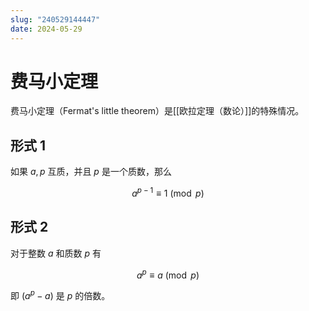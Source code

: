 ```yaml
---
slug: "240529144447"
date: 2024-05-29
---
```


# 费马小定理

费马小定理（Fermat's little theorem）是[[欧拉定理（数论）]]的特殊情况。

## 形式 1

如果 $a,p$ 互质，并且 $p$ 是一个质数，那么

$$
a^{p-1} \equiv 1 \pmod{p}
$$

## 形式 2

对于整数 $a$ 和质数 $p$ 有

$$
a^p \equiv a \pmod{p}
$$

即 $(a^p-a)$ 是 $p$ 的倍数。

